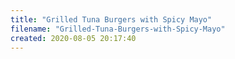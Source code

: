 ```yaml
---
title: "Grilled Tuna Burgers with Spicy Mayo"
filename: "Grilled-Tuna-Burgers-with-Spicy-Mayo"
created: 2020-08-05 20:17:40
---
```


